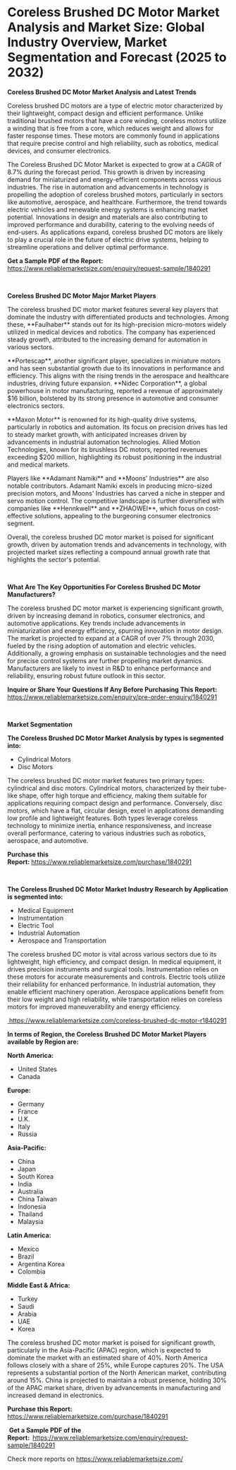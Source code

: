 <p><h1>Coreless Brushed DC Motor Market Analysis and Market Size: Global Industry Overview, Market Segmentation and Forecast (2025 to 2032)</h1></p><p><strong>Coreless Brushed DC Motor Market Analysis and Latest Trends</strong></p>
<p><p>Coreless brushed DC motors are a type of electric motor characterized by their lightweight, compact design and efficient performance. Unlike traditional brushed motors that have a core winding, coreless motors utilize a winding that is free from a core, which reduces weight and allows for faster response times. These motors are commonly found in applications that require precise control and high reliability, such as robotics, medical devices, and consumer electronics.</p><p>The Coreless Brushed DC Motor Market is expected to grow at a CAGR of 8.7% during the forecast period. This growth is driven by increasing demand for miniaturized and energy-efficient components across various industries. The rise in automation and advancements in technology is propelling the adoption of coreless brushed motors, particularly in sectors like automotive, aerospace, and healthcare. Furthermore, the trend towards electric vehicles and renewable energy systems is enhancing market potential. Innovations in design and materials are also contributing to improved performance and durability, catering to the evolving needs of end-users. As applications expand, coreless brushed DC motors are likely to play a crucial role in the future of electric drive systems, helping to streamline operations and deliver optimal performance.</p></p>
<p><strong>Get a Sample PDF of the Report:&nbsp;</strong> <a href="https://www.reliablemarketsize.com/enquiry/request-sample/1840291?utm_campaign=1133&utm_medium=2&utm_source=Github&utm_content=ia&utm_term=22022025&utm_id=coreless-brushed-dc-motor">https://www.reliablemarketsize.com/enquiry/request-sample/1840291</a></p>
<p>&nbsp;</p>
<p><strong>Coreless Brushed DC Motor Major Market Players</strong></p>
<p><p>The coreless brushed DC motor market features several key players that dominate the industry with differentiated products and technologies. Among these, **Faulhaber** stands out for its high-precision micro-motors widely utilized in medical devices and robotics. The company has experienced steady growth, attributed to the increasing demand for automation in various sectors.</p><p>**Portescap**, another significant player, specializes in miniature motors and has seen substantial growth due to its innovations in performance and efficiency. This aligns with the rising trends in the aerospace and healthcare industries, driving future expansion. **Nidec Corporation**, a global powerhouse in motor manufacturing, reported a revenue of approximately $16 billion, bolstered by its strong presence in automotive and consumer electronics sectors.</p><p>**Maxon Motor** is renowned for its high-quality drive systems, particularly in robotics and automation. Its focus on precision drives has led to steady market growth, with anticipated increases driven by advancements in industrial automation technologies. Allied Motion Technologies, known for its brushless DC motors, reported revenues exceeding $200 million, highlighting its robust positioning in the industrial and medical markets.</p><p>Players like **Adamant Namiki** and **Moons' Industries** are also notable contributors. Adamant Namiki excels in producing micro-sized precision motors, and Moons' Industries has carved a niche in stepper and servo motion control. The competitive landscape is further diversified with companies like **Hennkwell** and **ZHAOWEI**, which focus on cost-effective solutions, appealing to the burgeoning consumer electronics segment.</p><p>Overall, the coreless brushed DC motor market is poised for significant growth, driven by automation trends and advancements in technology, with projected market sizes reflecting a compound annual growth rate that highlights the sector's potential.</p></p>
<p>&nbsp;</p>
<p><strong>What Are The Key Opportunities For Coreless Brushed DC Motor Manufacturers?</strong></p>
<p><p>The coreless brushed DC motor market is experiencing significant growth, driven by increasing demand in robotics, consumer electronics, and automotive applications. Key trends include advancements in miniaturization and energy efficiency, spurring innovation in motor design. The market is projected to expand at a CAGR of over 7% through 2030, fueled by the rising adoption of automation and electric vehicles. Additionally, a growing emphasis on sustainable technologies and the need for precise control systems are further propelling market dynamics. Manufacturers are likely to invest in R&D to enhance performance and reliability, ensuring robust future outlook in this sector.</p></p>
<p><strong>Inquire or Share Your Questions If Any Before Purchasing This Report:</strong> <a href="https://www.reliablemarketsize.com/enquiry/pre-order-enquiry/1840291?utm_campaign=1133&utm_medium=2&utm_source=Github&utm_content=ia&utm_term=22022025&utm_id=coreless-brushed-dc-motor">https://www.reliablemarketsize.com/enquiry/pre-order-enquiry/1840291</a></p>
<p>&nbsp;</p>
<p><strong>Market Segmentation</strong></p>
<p><strong>The Coreless Brushed DC Motor Market Analysis by types is segmented into:</strong></p>
<p><ul><li>Cylindrical Motors</li><li>Disc Motors</li></ul></p>
<p><p>The coreless brushed DC motor market features two primary types: cylindrical and disc motors. Cylindrical motors, characterized by their tube-like shape, offer high torque and efficiency, making them suitable for applications requiring compact design and performance. Conversely, disc motors, which have a flat, circular design, excel in applications demanding low profile and lightweight features. Both types leverage coreless technology to minimize inertia, enhance responsiveness, and increase overall performance, catering to various industries such as robotics, aerospace, and automotive.</p></p>
<p><strong>Purchase this Report:&nbsp;</strong><a href="https://www.reliablemarketsize.com/purchase/1840291?utm_campaign=1133&utm_medium=2&utm_source=Github&utm_content=ia&utm_term=22022025&utm_id=coreless-brushed-dc-motor">https://www.reliablemarketsize.com/purchase/1840291</a></p>
<p>&nbsp;</p>
<p><strong>The Coreless Brushed DC Motor Market Industry Research by Application is segmented into:</strong></p>
<p><ul><li>Medical Equipment</li><li>Instrumentation</li><li>Electric Tool</li><li>Industrial Automation</li><li>Aerospace and Transportation</li></ul></p>
<p><p>The coreless brushed DC motor is vital across various sectors due to its lightweight, high efficiency, and compact design. In medical equipment, it drives precision instruments and surgical tools. Instrumentation relies on these motors for accurate measurements and controls. Electric tools utilize their reliability for enhanced performance. In industrial automation, they enable efficient machinery operation. Aerospace applications benefit from their low weight and high reliability, while transportation relies on coreless motors for improved maneuverability and energy efficiency.</p></p>
<p><a href="https://www.reliablemarketsize.com/coreless-brushed-dc-motor-r1840291?utm_campaign=1133&utm_medium=2&utm_source=Github&utm_content=ia&utm_term=22022025&utm_id=coreless-brushed-dc-motor">&nbsp;https://www.reliablemarketsize.com/coreless-brushed-dc-motor-r1840291</a></p>
<p><strong>In terms of Region, the Coreless Brushed DC Motor Market Players available by Region are:</strong></p>
<p>
    <p> <strong> North America: </strong>
        <ul>
            <li>United States</li>
            <li>Canada</li>
        </ul>
        </p> 
    <p> <strong> Europe: </strong>
        <ul>
            <li>Germany</li>
            <li>France</li>
            <li>U.K.</li>
            <li>Italy</li>
            <li>Russia</li>
        </ul>
        </p> 
    <p> <strong> Asia-Pacific: </strong>
        <ul>
            <li>China</li>
            <li>Japan</li>
            <li>South Korea</li>
            <li>India</li>
            <li>Australia</li>
            <li>China Taiwan</li>
            <li>Indonesia</li>
            <li>Thailand</li>
            <li>Malaysia</li>
        </ul>
        </p> 
    <p> <strong> Latin America: </strong>
        <ul>
            <li>Mexico</li>
            <li>Brazil</li>
            <li>Argentina Korea</li>
            <li>Colombia</li>
        </ul>
        </p> 
    <p> <strong> Middle East & Africa: </strong>
        <ul>
            <li>Turkey</li>
            <li>Saudi</li>
            <li>Arabia</li>
            <li>UAE</li>
            <li>Korea</li>
        </ul>
    </p>
    </p>
<p><p>The coreless brushed DC motor market is poised for significant growth, particularly in the Asia-Pacific (APAC) region, which is expected to dominate the market with an estimated share of 40%. North America follows closely with a share of 25%, while Europe captures 20%. The USA represents a substantial portion of the North American market, contributing around 15%. China is projected to maintain a robust presence, holding 30% of the APAC market share, driven by advancements in manufacturing and increased demand in electronics.</p></p>
<p><strong>Purchase this Report: </strong><a href="https://www.reliablemarketsize.com/purchase/1840291?utm_campaign=1133&utm_medium=2&utm_source=Github&utm_content=ia&utm_term=22022025&utm_id=coreless-brushed-dc-motor">https://www.reliablemarketsize.com/purchase/1840291</a></p>
<p>&nbsp;<strong>Get a Sample PDF of the Report:&nbsp;&nbsp;</strong><a href="https://www.reliablemarketsize.com/enquiry/request-sample/1840291?utm_campaign=1133&utm_medium=2&utm_source=Github&utm_content=ia&utm_term=22022025&utm_id=coreless-brushed-dc-motor">https://www.reliablemarketsize.com/enquiry/request-sample/1840291</a></p>
<p><strong></strong></p>
<p>Check more reports on <a href="https://www.reliablemarketsize.com/?utm_campaign=1133&utm_medium=2&utm_source=Github&utm_content=ia&utm_term=22022025&utm_id=coreless-brushed-dc-motor">https://www.reliablemarketsize.com/</a></p>